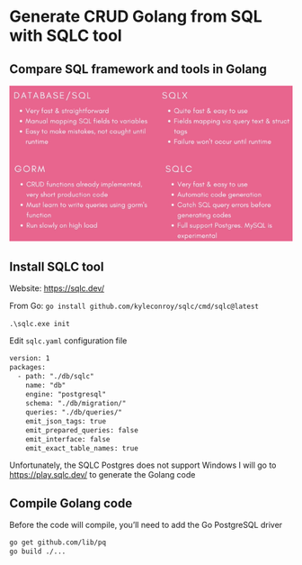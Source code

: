 # Generate CRUD Golang from SQL with SQLC tool

## Compare SQL framework and tools in Golang
![img_5.png](img_5.png)

## Install SQLC tool
Website: https://sqlc.dev/

From Go: `go install github.com/kyleconroy/sqlc/cmd/sqlc@latest`


`.\sqlc.exe init`

Edit `sqlc.yaml` configuration file
```aidl
version: 1
packages:
  - path: "./db/sqlc"
    name: "db"
    engine: "postgresql"
    schema: "./db/migration/"
    queries: "./db/queries/"
    emit_json_tags: true
    emit_prepared_queries: false
    emit_interface: false
    emit_exact_table_names: true
```

Unfortunately, the SQLC Postgres does not support Windows
I will go to https://play.sqlc.dev/ to generate the Golang code



## Compile Golang code
Before the code will compile, you’ll need to add the Go PostgreSQL driver
```aidl
go get github.com/lib/pq
go build ./...
```